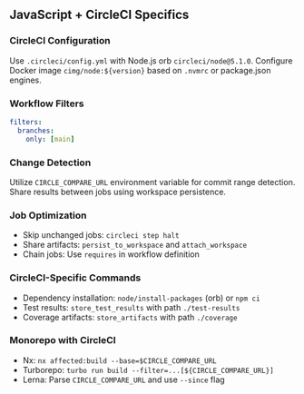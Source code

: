 ## JavaScript + CircleCI Specifics

### CircleCI Configuration
Use `.circleci/config.yml` with Node.js orb `circleci/node@5.1.0`. Configure Docker image `cimg/node:${version}` based on `.nvmrc` or package.json engines.

### Workflow Filters
```yaml
filters:
  branches:
    only: [main]
```

### Change Detection
Utilize `CIRCLE_COMPARE_URL` environment variable for commit range detection. Share results between jobs using workspace persistence.

### Job Optimization
- Skip unchanged jobs: `circleci step halt`
- Share artifacts: `persist_to_workspace` and `attach_workspace`
- Chain jobs: Use `requires` in workflow definition

### CircleCI-Specific Commands
- Dependency installation: `node/install-packages` (orb) or `npm ci`
- Test results: `store_test_results` with path `./test-results`
- Coverage artifacts: `store_artifacts` with path `./coverage`

### Monorepo with CircleCI
- Nx: `nx affected:build --base=$CIRCLE_COMPARE_URL`
- Turborepo: `turbo run build --filter=...[${CIRCLE_COMPARE_URL}]`
- Lerna: Parse `CIRCLE_COMPARE_URL` and use `--since` flag